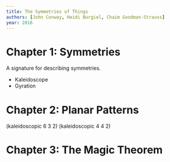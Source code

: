 ```yaml
---
title: The Symmetries of Things
authors: [John Conway, Heidi Burgiel, Chaim Goodman-Strauss]
year: 2016
---
```


# Chapter 1: Symmetries


A signature for describing symmetries.

- Kaleidoscope
- Gyration

# Chapter 2: Planar Patterns

(kaleidoscopic 6 3 2)
(kaleidoscopic 4 4 2)

# Chapter 3: The Magic Theorem
